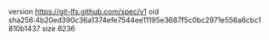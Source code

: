 version https://git-lfs.github.com/spec/v1
oid sha256:4b20ed390c36a1374efe7544ee11195e3687f5c0bc2971e556a6cbc1810b1437
size 8236
